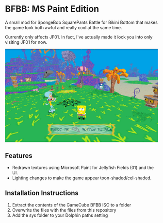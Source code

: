 # BFBB: MS Paint Edition

A small mod for SpongeBob SquarePants Battle for Bikini Bottom that makes the game look both awful and really cool at the same time.

Currently only affects JF01. In fact, I've actually made it lock you into only visiting JF01 for now.

![BFBB: MS Paint Edition](preview.png)

## Features

- Redrawn textures using Microsoft Paint for Jellyfish Fields (01) and the UI.
- Lighting changes to make the game appear toon-shaded/cel-shaded.

## Installation Instructions

1. Extract the contents of the GameCube BFBB ISO to a folder
2. Overwrite the files with the files from this repository
3. Add the sys folder to your Dolphin paths setting
